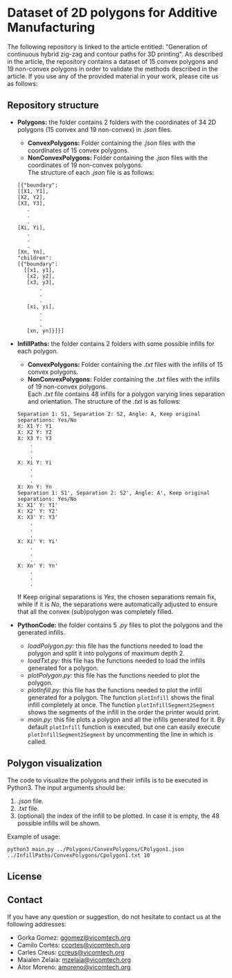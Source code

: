 # Dataset of 2D polygons for Additive Manufacturing
The following repository is linked to the article entitled: "Generation of continuous hybrid zig-zag and contour paths for 3D printing". As described in the article, the repository contains a dataset of 15 convex polygons and 19 non-convex polygons in order to validate the methods described in the article.
If you use any of the provided material in your work, please cite us as follows:

## Repository structure
* **Polygons:** the folder contains 2 folders with the coordinates of 34 2D polygons (15 convex and 19 non-convex) in *.json* files.
	* **ConvexPolygons:** Folder containing the *.json* files with the coordinates of 15 convex polygons.
	* **NonConvexPolygons:** Folder containing the *.json* files with the coordinates of 19 non-convex polygons.  
	The structure of each *.json* file is as follows:
	```
	[{"boundary":
   [[X1, Y1],
    [X2, Y2],
    [X3, Y3],
	   .
	   .
	   .
    [Xi, Yi],
	   .
	   .
	   .
    [Xn, Yn],
  "children":
   [{"boundary":
      [[x1, y1],
       [x2, y2],
       [x3, y3],
		   .
		   .
		   .
       [xi, yi],
		   .
		   .
		   .
	   [xn, yn]}]}]
	```

* **InfillPaths:** the folder contains 2 folders with some possible infills for each polygon.  
	* **ConvexPolygons:** Folder containing the *.txt* files with the infills of 15 convex polygons. 
	* **NonConvexPolygons:** Folder containing the *.txt* files with the infills of 19 non-convex polygons.  
	Each *.txt* file contains 48 infills for a polygon varying lines separation and orientation. The structure of the *.txt* is as follows:
	```
	Separation 1: S1, Separation 2: S2, Angle: A, Keep original separations: Yes/No
	X: X1 Y: Y1
	X: X2 Y: Y2
	X: X3 Y: Y3
		.
		.
		.
	X: Xi Y: Yi
		.
		.
		.
	X: Xn Y: Yn
	Separation 1: S1', Separation 2: S2', Angle: A', Keep original separations: Yes/No
	X: X1' Y: Y1'
	X: X2' Y: Y2'
	X: X3' Y: Y3'
		.
		.
		.
	X: Xi' Y: Yi'
		.
		.
		.
	X: Xn' Y: Yn'
		.
		.
		.
	```
	If Keep original separations is *Yes*, the chosen separations remain fix, while if it is *No*, the separations were automatically adjusted to ensure that all the convex (sub)polygon was completely filled.
* **PythonCode:** the folder contains 5 *.py* files to plot the polygons and the generated infills.
	* *loadPolygon.py:* this file has the functions needed to load the polygon and split it into polygons of maximum depth 2.
	* *loadTxt.py:* this file has the functions needed to load the infills generated for a polygon.
	* *plotPolygon.py:* this file has the functions needed to plot the polygon.
	* *plotInfill.py:* this file has the functions needed to plot the infill generated for a polygon. The function `plotInfill` shows the final infill completely at once. The function `plotInfillSegment2Segment` shows the segments of the infill in the order the printer would print.
	* *main.py:* this file plots a polygon and all the infills generated for it. By default `plotInfill` function is executed, but one can easily execute `plotInfillSegment2Segment` by uncommenting the line in which is called.

## Polygon visualization
The code to visualize the polygons and their infills is to be executed in Python3. The input arguments should be:
1. *.json* file.
2. *.txt* file.
3. (optional) the index of the infill to be plotted. In case it is empty, the 48 possible infills will be shown.

Example of usage:
```
python3 main.py ../Polygons/ConvexPolygons/CPolygon1.json ../InfillPaths/ConvexPolygons/Cpolygon1.txt 10
```

## License

## Contact
If you have any question or suggestion, do not hesitate to contact us at the following addresses:
* Gorka Gomez: ggomez@vicomtech.org
* Camilo Cortés: ccortes@vicomtech.org
* Carles Creus: ccreus@vicomtech.org
* Maialen Zelaia: mzelaia@vicomtech.org
* Aitor Moreno: amoreno@vicomtech.org
